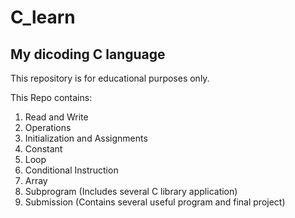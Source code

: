 # C_learn
## My dicoding C language
This repository is for educational purposes only.

This Repo contains:
1. Read and Write
2. Operations
3. Initialization and Assignments
4. Constant
5. Loop
6. Conditional Instruction
7. Array
8. Subprogram (Includes several C library application)
9. Submission (Contains several useful program and final project)
